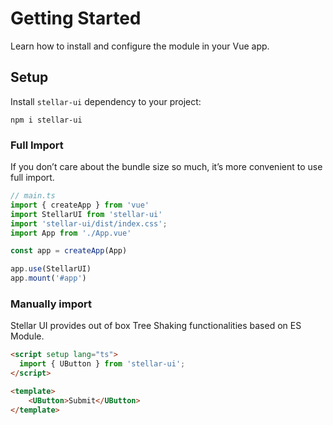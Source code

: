 # Getting Started

Learn how to install and configure the module in your Vue app.

## Setup

Install `stellar-ui` dependency to your project:

```
npm i stellar-ui
```

### Full Import

If you don’t care about the bundle size so much, it’s more convenient to use full import.


```ts
// main.ts
import { createApp } from 'vue'
import StellarUI from 'stellar-ui'
import 'stellar-ui/dist/index.css';
import App from './App.vue'

const app = createApp(App)

app.use(StellarUI)
app.mount('#app')
```

### Manually import

Stellar UI provides out of box Tree Shaking functionalities based on ES Module.

```html
<script setup lang="ts">
  import { UButton } from 'stellar-ui';
</script>

<template>
    <UButton>Submit</UButton>
</template>
```
